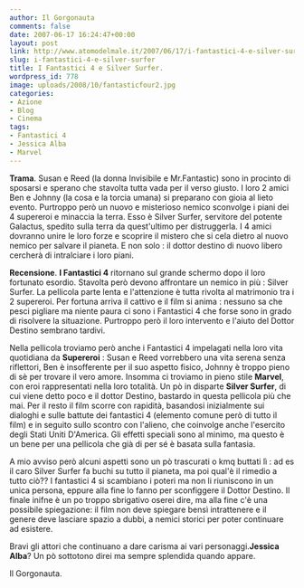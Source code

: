 ```yaml
---
author: Il Gorgonauta
comments: false
date: 2007-06-17 16:24:47+00:00
layout: post
link: http://www.atomodelmale.it/2007/06/17/i-fantastici-4-e-silver-surfer/
slug: i-fantastici-4-e-silver-surfer
title: I Fantastici 4 e Silver Surfer.
wordpress_id: 778
image: uploads/2008/10/fantasticfour2.jpg
categories:
- Azione
- Blog
- Cinema
tags:
- Fantastici 4
- Jessica Alba
- Marvel
---
```


**Trama**. Susan e Reed (la donna Invisibile e Mr.Fantastic) sono in procinto di sposarsi e sperano che stavolta tutta vada per il verso giusto. I loro 2 amici Ben e Johnny (la cosa e la torcia umana) si preparano con gioia al lieto evento. Purtroppo però un nuovo e misterioso nemico sconvolge i piani dei 4 supereroi e minaccia la terra. Esso è Silver Surfer, servitore del potente Galactus, spedito sulla terra da quest'ultimo per distruggerla. I 4 amici dovranno unire le loro forze e scoprire il mistero che si cela dietro al nuovo nemico per salvare il pianeta. E non solo : il dottor destino di nuovo libero cercherà di intralciare i loro piani.

**Recensione**. **I Fantastici 4** ritornano sul grande schermo dopo il loro fortunato esordio. Stavolta però devono affrontare un nemico in più : Silver Surfer. La pellicola parte lenta e l'attenzione è tutta rivolta al matrimonio tra i 2 supereroi. Per fortuna arriva il cattivo e il film si anima : nessuno sa che pesci pigliare ma niente paura ci sono i Fantastici 4 che forse sono in grado di risolvere la situazione. Purtroppo però il loro intervento e l'aiuto del Dottor Destino sembrano tardivi.

Nella pellicola troviamo però anche i Fantastici 4 impelagati nella loro vita quotidiana da **Supereroi** : Susan e Reed vorrebbero una vita serena senza riflettori, Ben è insofferente per il suo aspetto fisico, Johnny è troppo pieno di sè per trovare il vero amore. Insomma ci troviamo in pieno stile **Marvel**, con eroi rappresentati nella loro totalità. Un pò in disparte **Silver Surfer**, di cui viene detto poco e il dottor Destino, bastardo in questa pellicola più che mai. Per il resto il film scorre con rapidità, basandosi inizialmente sui dialoghi e sulle battute dei fantastici 4 (elemento comune però di tutto il film) e in seguito sullo scontro con l'alieno, che coinvolge anche l'esercito degli Stati Uniti D'America. Gli effetti speciali sono al minimo, ma questo è un bene per una pellicola che già di per sé è basata sulla fantasia.

A mio avviso però alcuni aspetti sono un pò trascurati o kmq buttati lì : ad es il caro Silver Surfer fa buchi su tutto il pianeta, ma poi qual'è il rimedio a tutto ciò?? I fantastici 4 si scambiano i poteri ma non li riuniscono in un unica persona, eppure alla fine lo fanno per sconfiggere il Dottor Destino. Il finale inifne è un po troppo sbrigativo oserei dire, ma alla fine c'è una possibile spiegazione: il film non deve spiegare bensì intrattenere e il genere deve lasciare spazio a dubbi, a nemici storici per poter continuare ad esistere.

Bravi gli attori che continuano a dare carisma ai vari personaggi.**Jessica Alba**? Un pò sottotono direi ma sempre splendida quando appare.

Il Gorgonauta.
